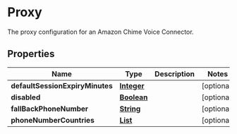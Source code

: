 

# Proxy

The proxy configuration for an Amazon Chime Voice Connector.

## Properties

| Name | Type | Description | Notes |
|------------ | ------------- | ------------- | -------------|
|**defaultSessionExpiryMinutes** | [**Integer**](Integer.md) |  |  [optional] |
|**disabled** | [**Boolean**](Boolean.md) |  |  [optional] |
|**fallBackPhoneNumber** | [**String**](String.md) |  |  [optional] |
|**phoneNumberCountries** | [**List**](List.md) |  |  [optional] |



